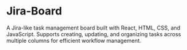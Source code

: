 # Jira-Board
A Jira-like task management board built with React, HTML, CSS, and JavaScript. Supports creating, updating, and organizing tasks across multiple columns for efficient workflow management.
